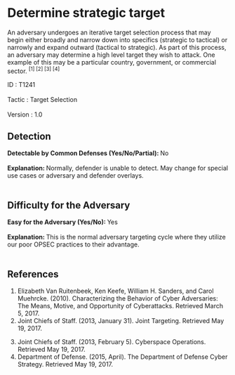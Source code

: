 <div class="container-fluid">
 <h1>
  Determine strategic target
 </h1>
 <div class="row">
  <div class="col-md-8 description-body">
   <p>
    An adversary undergoes an iterative target selection process that may begin either broadly and narrow down into specifics (strategic to tactical) or narrowly and expand outward (tactical to strategic).  As part of this process, an adversary may determine a high level target they wish to attack. One example of this may be a particular country, government, or commercial sector.
    <span class="scite-citeref-number" data-reference="CyberAdversaryBehavior" id="scite-ref-1-a">
     <sup>
      [1]
     </sup>
    </span>
    <span class="scite-citeref-number" data-reference="JP3-60" id="scite-ref-2-a">
     <sup>
      [2]
     </sup>
    </span>
    <span class="scite-citeref-number" data-reference="JP3-12R" id="scite-ref-3-a">
     <sup>
      [3]
     </sup>
    </span>
    <span class="scite-citeref-number" data-reference="DoD Cyber 2015" id="scite-ref-4-a">
     <sup>
      [4]
     </sup>
    </span>
   </p>
  </div>
  <div class="col-md-4">
   <div class="card">
    <div class="card-body">
     <div class="card-data">
      <span class="h5 card-title">
       ID
      </span>
      : T1241
      <br/>
      <br/>
     </div>
     <div class="card-data">
      <span class="h5 card-title">
      </span>
     </div>
     <div class="card-data">
      <span class="h5 card-title">
       Tactic
      </span>
      : Target Selection
      <br/>
      <br/>
     </div>
     <div class="card-data">
      <span class="h5 card-title">
      </span>
     </div>
     <div class="card-data">
      <span class="h5 card-title">
      </span>
     </div>
     <div class="card-data">
      <span class="h5 card-title">
      </span>
     </div>
     <div class="card-data">
      <span class="h5 card-title">
      </span>
     </div>
     <div class="card-data">
      <span class="h5 card-title">
      </span>
     </div>
     <div class="card-data">
      <span class="h5 card-title">
      </span>
     </div>
     <div class="card-data">
      <span class="h5 card-title">
      </span>
     </div>
     <div class="card-data">
      <span class="h5 card-title">
      </span>
     </div>
     <div class="card-data">
      <span class="h5 card-title">
      </span>
     </div>
     <div class="card-data">
      <span class="h5 card-title">
      </span>
     </div>
     <div class="card-data">
      <span class="h5 card-title">
      </span>
     </div>
     <div class="card-data">
      <span class="h5 card-title">
      </span>
     </div>
     <div class="card-data">
      <span class="h5 card-title">
       Version
      </span>
      : 1.0
     </div>
    </div>
   </div>
  </div>
 </div>
 <h2 class="pt-3" id="detectable">
  Detection
 </h2>
 <b>
  Detectable by Common Defenses (Yes/No/Partial):
 </b>
 No
 <br/>
 <br/>
 <b>
  Explanation:
 </b>
 Normally, defender is unable to detect.  May change for special use cases or adversary and defender overlays.
 <br/>
 <br/>
 <h2 class="pt-3" id="difficulty">
  Difficulty for the Adversary
 </h2>
 <b>
  Easy for the Adversary (Yes/No):
 </b>
 Yes
 <br/>
 <br/>
 <b>
  Explanation:
 </b>
 This is the normal adversary targeting cycle where they utilize our poor OPSEC practices to their advantage.
 <br/>
 <br/>
 <h2 class="pt-3" id="references">
  References
 </h2>
 <div class="row">
  <div class="col">
   <ol>
    <li>
     <span class="scite-citation" id="scite-1">
      <span class="scite-citation-text">
       Elizabeth Van Ruitenbeek, Ken Keefe, William H. Sanders, and Carol Muehrcke. (2010). Characterizing the Behavior of Cyber Adversaries: The Means, Motive, and Opportunity of Cyberattacks. Retrieved March 5, 2017.
      </span>
     </span>
    </li>
    <li>
     <span class="scite-citation" id="scite-2">
      <span class="scite-citation-text">
       Joint Chiefs of Staff. (2013, January 31). Joint Targeting. Retrieved May 19, 2017.
      </span>
     </span>
    </li>
   </ol>
  </div>
  <div class="col">
   <ol start="3.0">
    <li>
     <span class="scite-citation" id="scite-3">
      <span class="scite-citation-text">
       Joint Chiefs of Staff. (2013, February 5). Cyberspace Operations. Retrieved May 19, 2017.
      </span>
     </span>
    </li>
    <li>
     <span class="scite-citation" id="scite-4">
      <span class="scite-citation-text">
       Department of Defense. (2015, April). The Department of Defense Cyber Strategy. Retrieved May 19, 2017.
      </span>
     </span>
    </li>
   </ol>
  </div>
 </div>
</div>
